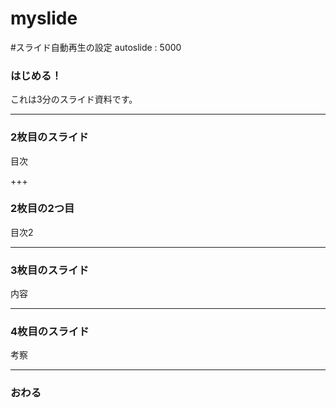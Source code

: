 # myslide
#スライド自動再生の設定
autoslide : 5000
### はじめる！


これは3分のスライド資料です。


---


### 2枚目のスライド


目次


+++


### 2枚目の2つ目


目次2


---


### 3枚目のスライド


内容


---


### 4枚目のスライド


考察


---


### おわる
